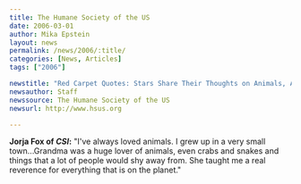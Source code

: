 ```yaml
---
title: The Humane Society of the US
date: 2006-03-01
author: Mika Epstein
layout: news
permalink: /news/2006/:title/
categories: [News, Articles]
tags: ["2006"]

newstitle: "Red Carpet Quotes: Stars Share Their Thoughts on Animals, Animal Protection, and the Genesis Awards"
newsauthor: Staff  
newssource: The Humane Society of the US  
newsurl: http://www.hsus.org

---
```


**Jorja Fox of *CSI*:** "I've always loved animals. I grew up in a very small town...Grandma was a huge lover of animals, even crabs and snakes and things that a lot of people would shy away from. She taught me a real reverence for everything that is on the planet."

